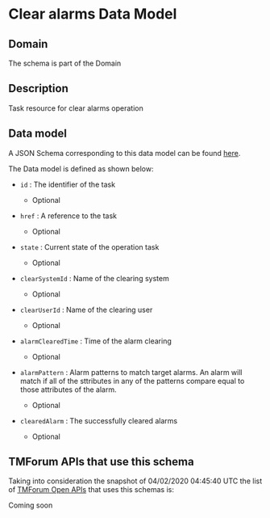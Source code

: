 # Clear alarms Data Model

## Domain

The  schema is part of the  Domain

## Description

Task resource for clear alarms operation

## Data model

A JSON Schema corresponding to this data model can be found
[here](https://github.com/tmforum-rand/schemas/blob/candidates/Resource/ClearAlarms.schema.json).

The Data model is defined as shown below:
- `id` : The identifier of the task

  - Optional

- `href` : A reference to the task

  - Optional

- `state` : Current state of the operation task

  - Optional

- `clearSystemId` : Name of the clearing system

  - Optional

- `clearUserId` : Name of the clearing user

  - Optional

- `alarmClearedTime` : Time of the alarm clearing

  - Optional

- `alarmPattern` : Alarm patterns to match target alarms. An alarm will match if all of the sttributes in any of the patterns compare equal to those attributes of the alarm.

  - Optional

- `clearedAlarm` : The successfully cleared alarms

  - Optional





## TMForum APIs that use this schema

Taking into consideration the snapshot of 04/02/2020 04:45:40 UTC the list of [TMForum Open APIs](https://www.tmforum.org/open-apis/) that uses this schemas is:

Coming soon